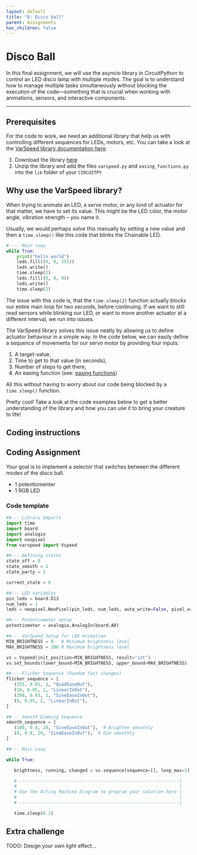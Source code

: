 ```yaml
---
layout: default
title: "6: Disco ball"
parent: Assignments
has_children: false
---
```


# Disco Ball

In this final assignment, we will use the asyncio library in CircuitPython to control an LED disco lamp with multiple modes. The goal is to understand how to manage multiple tasks simultaneously without blocking the execution of the code—something that is crucial when working with animations, sensors, and interactive components.

---

## Prerequisites

For the code to work, we need an additional library that help us with controlling different sequences for LEDs, motors, etc. You can take a look at the [VarSpeed library documentation here](https://github.com/pvanallen/VarSpeedPython).

1. Download the library [here](varspeed.zip)
2. Unzip the library and add the files `varspeed.py` and `easing_functions.py` into the `lib` folder of your `CIRCUITPY`


## Why use the VarSpeed library?

When trying to animate an LED, a servo motor, or any kind of actuator for that matter, we have to set its value. This might be the LED color, the motor angle, vibration strength – you name it. 

Usually, we would perhaps solve this manually by setting a new value and then a `time.sleep()` like this code that blinks the Chainable LED.

```python
# --- Main loop
while True:
    print("hello world")
    leds.fill((0, 0, 255))
    leds.write()
    time.sleep(2)
    leds.fill((0, 0, 0))
    leds.write()
    time.sleep(2)
```

The issue with this code is, that the `time.sleep(2)` function actually *blocks* our entire main loop for two seconds, before continuing. If we want to still read sensors while blinking our LED, or want to move another actuator at a different interval, we run into issues.

The VarSpeed library solves this issue neatly by allowing us to define actuator behaviour in a simple way. In the code below, we can easily define a sequence of movements for our servo motor by providing four inputs:
1. A target-value, 
2. Time to get to that value (in seconds), 
3. Number of steps to get there, 
4. An easing function (see: [easing functions](https://easings.net))

All this without having to worry about our code being blocked by a `time.sleep()` function. 

Pretty cool! Take a look at the code examples below to get a better understanding of the library and how you can use it to bring your creature to life!

## Coding instructions


## Coding Assignment
Your goal is to implement a selector that switches between the different modes of the disco ball. 
- 1 potentiomenter
- 1 RGB LED


### Code template

```python
##--- Library Imports
import time
import board
import analogio
import neopixel
from varspeed import Vspeed

##--- Defining states
state_off = 0
state_smooth = 1
state_party = 2

current_state = 0

##--- LED variables
pin_leds = board.D13
num_leds = 1
leds = neopixel.NeoPixel(pin_leds, num_leds, auto_write=False, pixel_order=neopixel.GRBW)

##--- Potentiometer Setup
potentiometer = analogio.AnalogIn(board.A0)

##--- VarSpeed Setup for LED Animation
MIN_BRIGHTNESS = 0   # Minimum brightness level
MAX_BRIGHTNESS = 100 # Maximum brightness level

vs = Vspeed(init_position=MIN_BRIGHTNESS, result="int")
vs.set_bounds(lower_bound=MIN_BRIGHTNESS, upper_bound=MAX_BRIGHTNESS)

##--- Flicker Sequence (Random fast changes)
flicker_sequence = [
   (255, 0.01, 2, "QuadEaseOut"),  
   (50, 0.05, 2, "LinearInOut"),  
   (200, 0.03, 1, "SineEaseInOut"),  
   (0, 0.05, 2, "LinearInOut"),    
]

##--- Smooth Dimming Sequence
smooth_sequence = [
   (100, 0.8, 20, "SineEaseInOut"),  # Brighten smoothly
   (0, 0.8, 20, "SineEaseInOut"),  # Dim smoothly
]

##--- Main Loop

while True:

   brightness, running, changed = vs.sequence(sequence=[], loop_max=1)

   # -------------------------------------------------------------| 
   #                                                              | 
   # Use the Acting Machine Diagram to program your solution here | 
   #                                                              | 
   # -------------------------------------------------------------|

   time.sleep(0.1)

```


## Extra challenge

TODO: Design your own light effect...